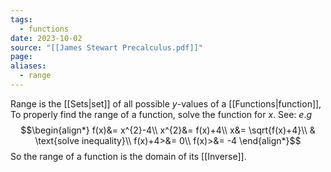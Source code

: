 ```yaml
---
tags:
  - functions
date: 2023-10-02
source: "[[James Stewart Precalculus.pdf]]"
page: 
aliases:
  - range
---
```

Range is the [[Sets|set]] of all possible $y$-values of a [[Functions|function]], To properly find the range of a function, solve the function for $x$. See:
$e.g$
$$\begin{align*}
f(x)&= x^{2}-4\\
x^{2}&= f(x)+4\\
x&= \sqrt{f(x)+4}\\
& \text{solve inequality}\\
f(x)+4>&= 0\\
f(x)>&= -4
\end{align*}$$
So the range of a function is the domain of its [[Inverse]].